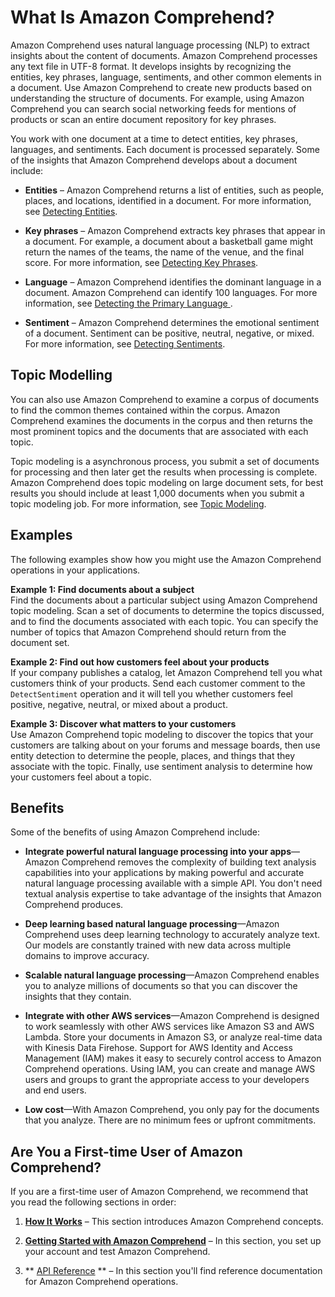 # What Is Amazon Comprehend?<a name="what-is"></a>

Amazon Comprehend uses natural language processing \(NLP\) to extract insights about the content of documents\. Amazon Comprehend processes any text file in UTF\-8 format\. It develops insights by recognizing the entities, key phrases, language, sentiments, and other common elements in a document\. Use Amazon Comprehend to create new products based on understanding the structure of documents\. For example, using Amazon Comprehend you can search social networking feeds for mentions of products or scan an entire document repository for key phrases\.

You work with one document at a time to detect entities, key phrases, languages, and sentiments\. Each document is processed separately\. Some of the insights that Amazon Comprehend develops about a document include:

+ **Entities** – Amazon Comprehend returns a list of entities, such as people, places, and locations, identified in a document\. For more information, see [Detecting Entities](how-entities.md)\.

+ **Key phrases** – Amazon Comprehend extracts key phrases that appear in a document\. For example, a document about a basketball game might return the names of the teams, the name of the venue, and the final score\. For more information, see [Detecting Key Phrases](how-key-phrases.md)\.

+ **Language** – Amazon Comprehend identifies the dominant language in a document\. Amazon Comprehend can identify 100 languages\. For more information, see [Detecting the Primary Language ](how-languages.md)\.

+ **Sentiment** – Amazon Comprehend determines the emotional sentiment of a document\. Sentiment can be positive, neutral, negative, or mixed\. For more information, see [Detecting Sentiments](how-sentiment.md)\. 

## Topic Modelling<a name="how-topics"></a>

You can also use Amazon Comprehend to examine a corpus of documents to find the common themes contained within the corpus\. Amazon Comprehend examines the documents in the corpus and then returns the most prominent topics and the documents that are associated with each topic\.

 Topic modeling is a asynchronous process, you submit a set of documents for processing and then later get the results when processing is complete\. Amazon Comprehend does topic modeling on large document sets, for best results you should include at least 1,000 documents when you submit a topic modeling job\. For more information, see [Topic Modeling](topic-modeling.md)\.

## Examples<a name="how-examples"></a>

The following examples show how you might use the Amazon Comprehend operations in your applications\.

**Example 1: Find documents about a subject**  
Find the documents about a particular subject using Amazon Comprehend topic modeling\. Scan a set of documents to determine the topics discussed, and to find the documents associated with each topic\. You can specify the number of topics that Amazon Comprehend should return from the document set\.

**Example 2: Find out how customers feel about your products**  
If your company publishes a catalog, let Amazon Comprehend tell you what customers think of your products\. Send each customer comment to the `DetectSentiment` operation and it will tell you whether customers feel positive, negative, neutral, or mixed about a product\. 

**Example 3: Discover what matters to your customers**  
Use Amazon Comprehend topic modeling to discover the topics that your customers are talking about on your forums and message boards, then use entity detection to determine the people, places, and things that they associate with the topic\. Finally, use sentiment analysis to determine how your customers feel about a topic\.

## Benefits<a name="how-benefits"></a>

Some of the benefits of using Amazon Comprehend include:

+ **Integrate powerful natural language processing into your apps**—Amazon Comprehend removes the complexity of building text analysis capabilities into your applications by making powerful and accurate natural language processing available with a simple API\. You don't need textual analysis expertise to take advantage of the insights that Amazon Comprehend produces\.

+ **Deep learning based natural language processing**—Amazon Comprehend uses deep learning technology to accurately analyze text\. Our models are constantly trained with new data across multiple domains to improve accuracy\.

+ **Scalable natural language processing**—Amazon Comprehend enables you to analyze millions of documents so that you can discover the insights that they contain\.

+ **Integrate with other AWS services**—Amazon Comprehend is designed to work seamlessly with other AWS services like Amazon S3 and AWS Lambda\. Store your documents in Amazon S3, or analyze real\-time data with Kinesis Data Firehose\. Support for AWS Identity and Access Management \(IAM\) makes it easy to securely control access to Amazon Comprehend operations\. Using IAM, you can create and manage AWS users and groups to grant the appropriate access to your developers and end users\.

+ **Low cost**—With Amazon Comprehend, you only pay for the documents that you analyze\. There are no minimum fees or upfront commitments\. 

## Are You a First\-time User of Amazon Comprehend?<a name="first-time-user"></a>

If you are a first\-time user of Amazon Comprehend, we recommend that you read the following sections in order:

1. **[How It Works](how-it-works.md)** – This section introduces Amazon Comprehend concepts\. 

1. **[Getting Started with Amazon Comprehend](getting-started.md)** – In this section, you set up your account and test Amazon Comprehend\. 

1. ** [API Reference](API_Reference.md) ** – In this section you'll find reference documentation for Amazon Comprehend operations\.